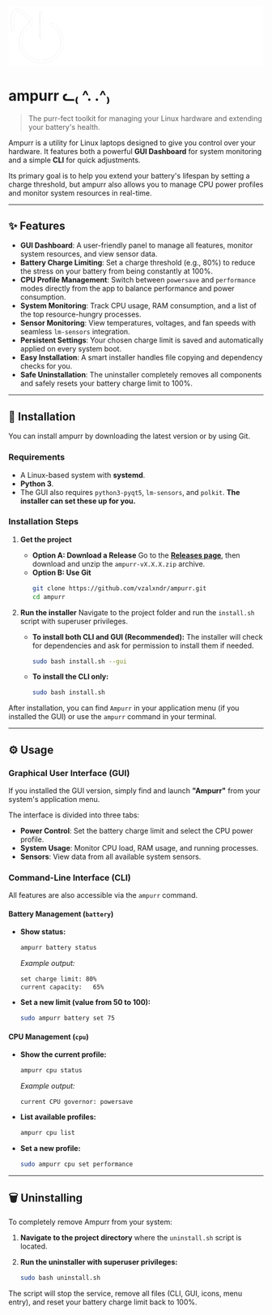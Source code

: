 ![Header](repo_graphics/logo_main.png)
# ampurr ᓚ₍ ^. .^₎

> The purr-fect toolkit for managing your Linux hardware and extending your battery's health.

Ampurr is a utility for Linux laptops designed to give you control over your hardware. It features both a powerful **GUI Dashboard** for system monitoring and a simple **CLI** for quick adjustments.

Its primary goal is to help you extend your battery's lifespan by setting a charge threshold, but ampurr also allows you to manage CPU power profiles and monitor system resources in real-time.



---

## ✨ Features

*   **GUI Dashboard**: A user-friendly panel to manage all features, monitor system resources, and view sensor data.
*   **Battery Charge Limiting**: Set a charge threshold (e.g., 80%) to reduce the stress on your battery from being constantly at 100%.
*   **CPU Profile Management**: Switch between `powersave` and `performance` modes directly from the app to balance performance and power consumption.
*   **System Monitoring**: Track CPU usage, RAM consumption, and a list of the top resource-hungry processes.
*   **Sensor Monitoring**: View temperatures, voltages, and fan speeds with seamless `lm-sensors` integration.
*   **Persistent Settings**: Your chosen charge limit is saved and automatically applied on every system boot.
*   **Easy Installation**: A smart installer handles file copying and dependency checks for you.
*   **Safe Uninstallation**: The uninstaller completely removes all components and safely resets your battery charge limit to 100%.

---

## 🚀 Installation

You can install ampurr by downloading the latest version or by using Git.

### Requirements

*   A Linux-based system with **systemd**.
*   **Python 3**.
*   The GUI also requires `python3-pyqt5`, `lm-sensors`, and `polkit`. **The installer can set these up for you.**

### Installation Steps

1.  **Get the project**
    *   **Option A: Download a Release**
        Go to the [**Releases page**](https://github.com/vzalxndr/ampurr/releases), then download and unzip the `ampurr-vX.X.X.zip` archive.
    *   **Option B: Use Git**
        ```bash
        git clone https://github.com/vzalxndr/ampurr.git
        cd ampurr
        ```

2.  **Run the installer**
    Navigate to the project folder and run the `install.sh` script with superuser privileges.

    *   **To install both CLI and GUI (Recommended):**
        The installer will check for dependencies and ask for permission to install them if needed.
        ```bash
        sudo bash install.sh --gui
        ```

    *   **To install the CLI only:**
        ```bash
        sudo bash install.sh
        ```

After installation, you can find `Ampurr` in your application menu (if you installed the GUI) or use the `ampurr` command in your terminal.

---

## ⚙️ Usage

### Graphical User Interface (GUI)

If you installed the GUI version, simply find and launch **"Ampurr"** from your system's application menu.

The interface is divided into three tabs:
*   **Power Control**: Set the battery charge limit and select the CPU power profile.
*   **System Usage**: Monitor CPU load, RAM usage, and running processes.
*   **Sensors**: View data from all available system sensors.

### Command-Line Interface (CLI)

All features are also accessible via the `ampurr` command.

#### Battery Management (`battery`)

*   **Show status:**
    ```bash
    ampurr battery status
    ```
    *Example output:*
    ```
    set charge limit: 80%
    current capacity:   65%
    ```

*   **Set a new limit (value from 50 to 100):**
    ```bash
    sudo ampurr battery set 75
    ```

#### CPU Management (`cpu`)

*   **Show the current profile:**
    ```bash
    ampurr cpu status
    ```
    *Example output:*
    ```
    current CPU governor: powersave
    ```
*   **List available profiles:**
    ```bash
    ampurr cpu list
    ```
*   **Set a new profile:**
    ```bash
    sudo ampurr cpu set performance
    ```

---

## 🗑️ Uninstalling

To completely remove Ampurr from your system:

1.  **Navigate to the project directory** where the `uninstall.sh` script is located.

2.  **Run the uninstaller with superuser privileges:**
    ```bash
    sudo bash uninstall.sh
    ```
The script will stop the service, remove all files (CLI, GUI, icons, menu entry), and reset your battery charge limit back to 100%.

